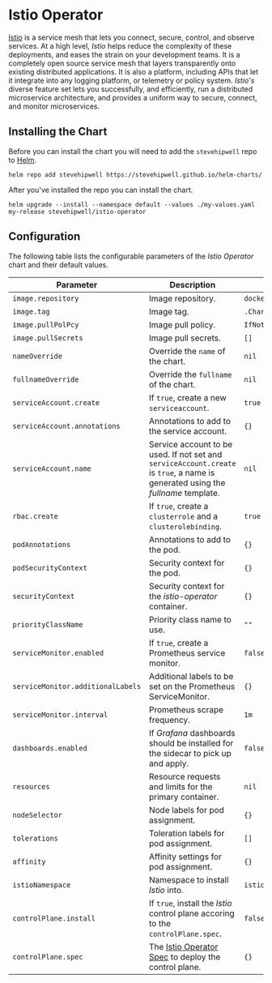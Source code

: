 # Istio Operator

[Istio](https://istio.io/) is a service mesh that lets you connect, secure, control, and observe services. At a high level, _Istio_ helps reduce the complexity of these deployments, and eases the strain on your development teams. It is a completely open source service mesh that layers transparently onto existing distributed applications. It is also a platform, including APIs that let it integrate into any logging platform, or telemetry or policy system. _Istio's_ diverse feature set lets you successfully, and efficiently, run a distributed microservice architecture, and provides a uniform way to secure, connect, and monitor microservices.

## Installing the Chart

Before you can install the chart you will need to add the `stevehipwell` repo to [Helm](https://helm.sh/).

```shell
helm repo add stevehipwell https://stevehipwell.github.io/helm-charts/
```

After you've installed the repo you can install the chart.

```shell
helm upgrade --install --namespace default --values ./my-values.yaml my-release stevehipwell/istio-operator
```

## Configuration

The following table lists the configurable parameters of the _Istio Operator_ chart and their default values.

| Parameter                         | Description                                                                                                                      | Default                    |
| --------------------------------- | -------------------------------------------------------------------------------------------------------------------------------- | -------------------------- |
| `image.repository`                | Image repository.                                                                                                                | `docker.io/istio/operator` |
| `image.tag`                       | Image tag.                                                                                                                       | `.Chart.AppVersion`        |
| `image.pullPolPcy`                | Image pull policy.                                                                                                               | `IfNotPresent`             |
| `image.pullSecrets`               | Image pull secrets.                                                                                                              | `[]`                       |
| `nameOverride`                    | Override the `name` of the chart.                                                                                                | `nil`                      |
| `fullnameOverride`                | Override the `fullname` of the chart.                                                                                            | `nil`                      |
| `serviceAccount.create`           | If `true`, create a new `serviceaccount`.                                                                                        | `true`                     |
| `serviceAccount.annotations`      | Annotations to add to the service account.                                                                                       | `{}`                       |
| `serviceAccount.name`             | Service account to be used. If not set and `serviceAccount.create` is `true`, a name is generated using the _fullname_ template. | `nil`                      |
| `rbac.create`                     | If `true`, create a `clusterrole` and a `clusterolebinding`.                                                                     | `true`                     |
| `podAnnotations`                  | Annotations to add to the pod.                                                                                                   | `{}`                       |
| `podSecurityContext`              | Security context for the pod.                                                                                                    | `{}`                       |
| `securityContext`                 | Security context for the _istio-operator_ container.                                                                             | `{}`                       |
| `priorityClassName`               | Priority class name to use.                                                                                                      | `""`                       |
| `serviceMonitor.enabled`          | If `true`, create a Prometheus service monitor.                                                                                  | `false`                    |
| `serviceMonitor.additionalLabels` | Additional labels to be set on the Prometheus ServiceMonitor.                                                                    | `{}`                       |
| `serviceMonitor.interval`         | Prometheus scrape frequency.                                                                                                     | `1m`                       |
| `dashboards.enabled`         | If _Grafana_ dashboards should be installed for the sidecar to pick up and apply.                                                                                                     | `false`                       |
| `resources`                       | Resource requests and limits for the primary container.                                                                          | `nil`                      |
| `nodeSelector`                    | Node labels for pod assignment.                                                                                                  | `{}`                       |
| `tolerations`                     | Toleration labels for pod assignment.                                                                                            | `[]`                       |
| `affinity`                        | Affinity settings for pod assignment.                                                                                            | `{}`                       |
| `istioNamespace`                  | Namespace to install _Istio_ into.                                                                                               | `istio-system`             |
| `controlPlane.install`            | If `true`, install the _Istio_ control plane accoring to the `controlPlane.spec`.                                                                                                      | `false`                    |
| `controlPlane.spec`               | The [Istio Operator Spec](https://istio.io/latest/docs/reference/config/istio.operator.v1alpha1/#IstioOperatorSpec) to deploy the control plane.                                                                                               | `{}`                       |
